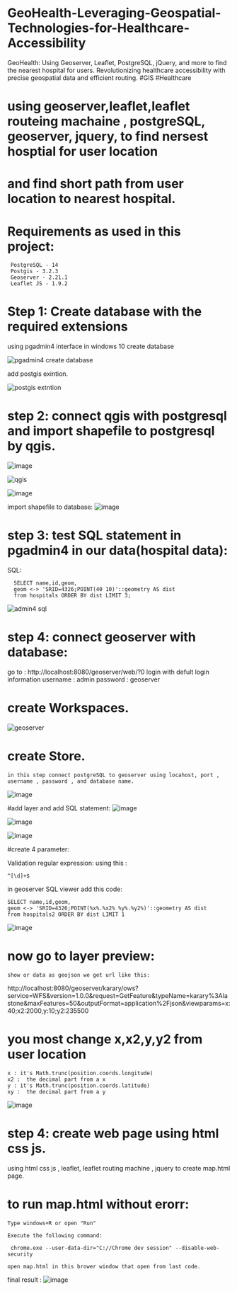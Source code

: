 # GeoHealth-Leveraging-Geospatial-Technologies-for-Healthcare-Accessibility
GeoHealth: Using Geoserver, Leaflet, PostgreSQL, jQuery, and more to find the nearest hospital for users. Revolutionizing healthcare accessibility with precise geospatial data and efficient routing. #GIS #Healthcare


# using geoserver,leaflet,leaflet routeing machaine , postgreSQL, geoserver, jquery, to find nersest hosptial for user location 
# and find short path from user location to nearest hospital.

# Requirements as used in this project:

     PostgreSQL - 14
     Postgis - 3.2.3
     Geoserver - 2.21.1
     Leaflet JS - 1.9.2
    
    
# Step 1: Create database with the required extensions
 using pgadmin4 interface in windows 10 create database


![pgadmin4 create database](https://user-images.githubusercontent.com/43234860/207780234-24f2571a-5a06-40be-b7b8-f08b81f6f131.PNG)

add postgis exintion.

![postgis extntion](https://user-images.githubusercontent.com/43234860/207780384-8ad4e44a-15f5-47c1-910c-08b7fa34f4bf.PNG)

# step 2: connect qgis with postgresql and import shapefile to postgresql by qgis.
![image](https://user-images.githubusercontent.com/43234860/207780551-153b4bbb-aced-43f7-9898-04ff5b236dee.png)

![qgis](https://user-images.githubusercontent.com/43234860/207780794-90d72e87-ace7-4aea-8c06-49e1b7e28d1c.PNG)

![image](https://user-images.githubusercontent.com/43234860/207780910-2989677d-5a66-480e-8584-5e0d43d599b1.png)

import shapefile to database:
![image](https://user-images.githubusercontent.com/43234860/207781024-7131368d-309c-43f4-8a10-db1dd1ac53bc.png)


# step 3: test SQL statement in pgadmin4 in our data(hospital data):
 SQL:
 
      SELECT name,id,geom,
      geom <-> 'SRID=4326;POINT(40 10)'::geometry AS dist
      from hospitals ORDER BY dist LIMIT 3;

![admin4 sql](https://user-images.githubusercontent.com/43234860/207781520-26cc93ba-9c16-4b70-901f-de04a7537d5a.PNG)

# step 4: connect geoserver with database:
go to : http://localhost:8080/geoserver/web/?0
login with defult login information 
    username : admin
    password : geoserver
# create Workspaces.

![geoserver](https://user-images.githubusercontent.com/43234860/207781865-edeb5eed-6bdf-4954-ae6d-b06e7fc1ec09.PNG)

# create Store.
    in this step connect postgreSQL to geoserver using locahost, port , username , password , and database name.
![image](https://user-images.githubusercontent.com/43234860/207782124-ddd2bb63-cfaf-44ca-953d-e7ab07dfb047.png)

#add layer and add SQL statement:
![image](https://user-images.githubusercontent.com/43234860/207782223-1570391e-a8b3-4e9b-b09e-a23da7858626.png)

![image](https://user-images.githubusercontent.com/43234860/207782248-041d6c1d-923c-4f14-9f36-fa09eb03ad68.png)

![image](https://user-images.githubusercontent.com/43234860/207782266-99104534-7f2b-429f-811d-6825bed65118.png)

#create 4 parameter:

Validation regular expression:
using this : 

    ^[\d]+$

in geoserver SQL viewer add this code:

    SELECT name,id,geom,
    geom <-> 'SRID=4326;POINT(%x%.%x2% %y%.%y2%)'::geometry AS dist
    from hospitals2 ORDER BY dist LIMIT 1

![image](https://user-images.githubusercontent.com/43234860/207783416-4c95020f-9d52-4598-a3bd-8037d6ea4fdc.png)

# now go to layer preview:

    show or data as geojson we get url like this:
http://localhost:8080/geoserver/karary/ows?service=WFS&version=1.0.0&request=GetFeature&typeName=karary%3Alastone&maxFeatures=50&outputFormat=application%2Fjson&viewparams=x:40;x2:2000,y:10;y2:235500

# you most change x,x2,y,y2 from user location 

    x : it's Math.trunc(position.coords.longitude)
    x2 :  the decimal part from a x
    y : it's Math.trunc(position.coords.latitude)
    xy :  the decimal part from a y
![image](https://user-images.githubusercontent.com/43234860/207783814-9e7f95e5-205b-41b7-9053-bb9935caec01.png)

# step 4: create web page using html css js.
using html css js , leaflet, leaflet routing machine , jquery to create map.html page.

# to run map.html without erorr:
    Type windows+R or open "Run"

    Execute the following command:

     chrome.exe --user-data-dir="C://Chrome dev session" --disable-web-security
 
    open map.html in this brower window that open from last code.

final result :
![image](https://user-images.githubusercontent.com/43234860/207784068-1cffc582-dfd5-48b0-a141-715aa7463047.png)
